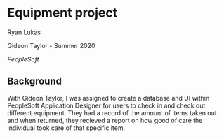 Equipment project
==============

Ryan Lukas

Gideon Taylor - Summer 2020

*PeopleSoft*

Background
------------

With Gideon Taylor, I was assigned to create a database and UI within PeopleSoft Application Designer for users to check in and check out different equipment. They had a record of the amount of items taken out and when returned, they recieved a report on how good of care the individual took care of that specific item. 
